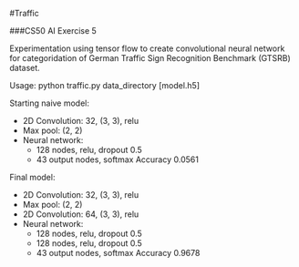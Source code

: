 #Traffic

###CS50 AI Exercise 5

Experimentation using tensor flow to create convolutional neural network for categoridation of German Traffic Sign Recognition Benchmark (GTSRB) dataset.

Usage:
python traffic.py data_directory [model.h5]

Starting naive model:
- 2D Convolution: 32, (3, 3), relu
- Max pool: (2, 2)
- Neural network:
  - 128 nodes, relu, dropout 0.5
  - 43 output nodes, softmax
Accuracy 0.0561

Final model:
- 2D Convolution: 32, (3, 3), relu
- Max pool: (2, 2)
- 2D Convolution: 64, (3, 3), relu
- Neural network:
  - 128 nodes, relu, dropout 0.5
  - 128 nodes, relu, dropout 0.5
  - 43 output nodes, softmax
Accuracy 0.9678